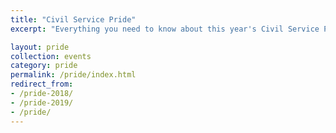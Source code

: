 ```yaml
---
title: "Civil Service Pride"
excerpt: "Everything you need to know about this year's Civil Service Pride activities."

layout: pride
collection: events
category: pride
permalink: /pride/index.html
redirect_from: 
- /pride-2018/
- /pride-2019/
- /pride/
---
```


